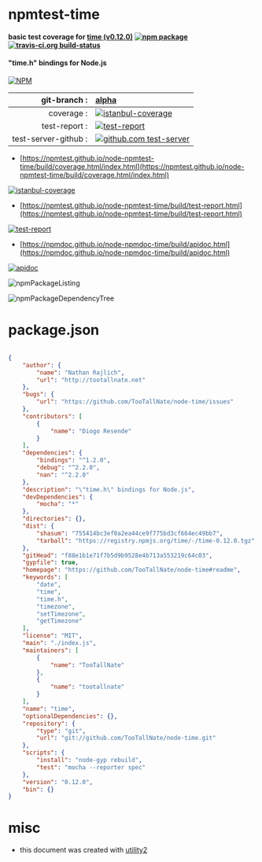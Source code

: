 # npmtest-time

#### basic test coverage for  [time (v0.12.0)](https://github.com/TooTallNate/node-time#readme)  [![npm package](https://img.shields.io/npm/v/npmtest-time.svg?style=flat-square)](https://www.npmjs.org/package/npmtest-time) [![travis-ci.org build-status](https://api.travis-ci.org/npmtest/node-npmtest-time.svg)](https://travis-ci.org/npmtest/node-npmtest-time)

#### "time.h" bindings for Node.js

[![NPM](https://nodei.co/npm/time.png?downloads=true&downloadRank=true&stars=true)](https://www.npmjs.com/package/time)

| git-branch : | [alpha](https://github.com/npmtest/node-npmtest-time/tree/alpha)|
|--:|:--|
| coverage : | [![istanbul-coverage](https://npmtest.github.io/node-npmtest-time/build/coverage.badge.svg)](https://npmtest.github.io/node-npmtest-time/build/coverage.html/index.html)|
| test-report : | [![test-report](https://npmtest.github.io/node-npmtest-time/build/test-report.badge.svg)](https://npmtest.github.io/node-npmtest-time/build/test-report.html)|
| test-server-github : | [![github.com test-server](https://npmtest.github.io/node-npmtest-time/GitHub-Mark-32px.png)](https://npmtest.github.io/node-npmtest-time/build/app/index.html) | | build-artifacts : | [![build-artifacts](https://npmtest.github.io/node-npmtest-time/glyphicons_144_folder_open.png)](https://github.com/npmtest/node-npmtest-time/tree/gh-pages/build)|

- [https://npmtest.github.io/node-npmtest-time/build/coverage.html/index.html](https://npmtest.github.io/node-npmtest-time/build/coverage.html/index.html)

[![istanbul-coverage](https://npmtest.github.io/node-npmtest-time/build/screenCapture.buildCi.browser.%252Ftmp%252Fbuild%252Fcoverage.lib.html.png)](https://npmtest.github.io/node-npmtest-time/build/coverage.html/index.html)

- [https://npmtest.github.io/node-npmtest-time/build/test-report.html](https://npmtest.github.io/node-npmtest-time/build/test-report.html)

[![test-report](https://npmtest.github.io/node-npmtest-time/build/screenCapture.buildCi.browser.%252Ftmp%252Fbuild%252Ftest-report.html.png)](https://npmtest.github.io/node-npmtest-time/build/test-report.html)

- [https://npmdoc.github.io/node-npmdoc-time/build/apidoc.html](https://npmdoc.github.io/node-npmdoc-time/build/apidoc.html)

[![apidoc](https://npmdoc.github.io/node-npmdoc-time/build/screenCapture.buildCi.browser.%252Ftmp%252Fbuild%252Fapidoc.html.png)](https://npmdoc.github.io/node-npmdoc-time/build/apidoc.html)

![npmPackageListing](https://npmtest.github.io/node-npmtest-time/build/screenCapture.npmPackageListing.svg)

![npmPackageDependencyTree](https://npmtest.github.io/node-npmtest-time/build/screenCapture.npmPackageDependencyTree.svg)



# package.json

```json

{
    "author": {
        "name": "Nathan Rajlich",
        "url": "http://tootallnate.net"
    },
    "bugs": {
        "url": "https://github.com/TooTallNate/node-time/issues"
    },
    "contributors": [
        {
            "name": "Diogo Resende"
        }
    ],
    "dependencies": {
        "bindings": "^1.2.0",
        "debug": "^2.2.0",
        "nan": "^2.2.0"
    },
    "description": "\"time.h\" bindings for Node.js",
    "devDependencies": {
        "mocha": "*"
    },
    "directories": {},
    "dist": {
        "shasum": "755414bc3ef0a2ea44ce9f775bd3cf664ec49bb7",
        "tarball": "https://registry.npmjs.org/time/-/time-0.12.0.tgz"
    },
    "gitHead": "f88e1b1e71f7b5d9b9528e4b713a553219c64c03",
    "gypfile": true,
    "homepage": "https://github.com/TooTallNate/node-time#readme",
    "keywords": [
        "date",
        "time",
        "time.h",
        "timezone",
        "setTimezone",
        "getTimezone"
    ],
    "license": "MIT",
    "main": "./index.js",
    "maintainers": [
        {
            "name": "TooTallNate"
        },
        {
            "name": "tootallnate"
        }
    ],
    "name": "time",
    "optionalDependencies": {},
    "repository": {
        "type": "git",
        "url": "git://github.com/TooTallNate/node-time.git"
    },
    "scripts": {
        "install": "node-gyp rebuild",
        "test": "mocha --reporter spec"
    },
    "version": "0.12.0",
    "bin": {}
}
```



# misc
- this document was created with [utility2](https://github.com/kaizhu256/node-utility2)

